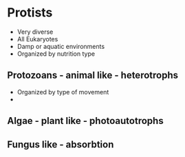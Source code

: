 # Protists
- Very diverse
- All Eukaryotes
- Damp or aquatic environments
- Organized by nutrition type

## Protozoans - animal like - heterotrophs

- Organized by type of movement
- 

## Algae - plant like - photoautotrophs

## Fungus like - absorbtion